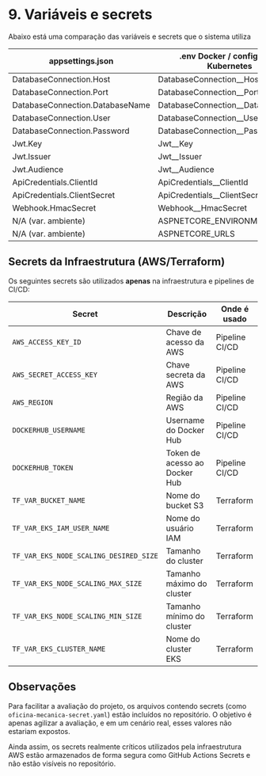 # 9. Variáveis e secrets

Abaixo está uma comparação das variáveis e secrets que o sistema utiliza

| appsettings.json                | .env Docker / config-map Kubernetes |
| ------------------------------- | ----------------------------------- |
| DatabaseConnection.Host         | DatabaseConnection__Host            |
| DatabaseConnection.Port         | DatabaseConnection__Port            |
| DatabaseConnection.DatabaseName | DatabaseConnection__DatabaseName    |
| DatabaseConnection.User         | DatabaseConnection__User            |
| DatabaseConnection.Password     | DatabaseConnection__Password        |
| Jwt.Key                         | Jwt__Key                            |
| Jwt.Issuer                      | Jwt__Issuer                         |
| Jwt.Audience                    | Jwt__Audience                       |
| ApiCredentials.ClientId         | ApiCredentials__ClientId            |
| ApiCredentials.ClientSecret     | ApiCredentials__ClientSecret        |
| Webhook.HmacSecret              | Webhook__HmacSecret                 |
| N/A (var. ambiente)             | ASPNETCORE_ENVIRONMENT              |
| N/A (var. ambiente)             | ASPNETCORE_URLS                     |

## Secrets da Infraestrutura (AWS/Terraform)

Os seguintes secrets são utilizados **apenas** na infraestrutura e pipelines de CI/CD:

| Secret | Descrição | Onde é usado |
|--------|-----------|--------------|
| `AWS_ACCESS_KEY_ID` | Chave de acesso da AWS | Pipeline CI/CD |
| `AWS_SECRET_ACCESS_KEY` | Chave secreta da AWS | Pipeline CI/CD |
| `AWS_REGION` | Região da AWS | Pipeline CI/CD |
| `DOCKERHUB_USERNAME` | Username do Docker Hub | Pipeline CI/CD |
| `DOCKERHUB_TOKEN` | Token de acesso ao Docker Hub | Pipeline CI/CD |
| `TF_VAR_BUCKET_NAME` | Nome do bucket S3 | Terraform |
| `TF_VAR_EKS_IAM_USER_NAME` | Nome do usuário IAM | Terraform |
| `TF_VAR_EKS_NODE_SCALING_DESIRED_SIZE` | Tamanho do cluster | Terraform |
| `TF_VAR_EKS_NODE_SCALING_MAX_SIZE` | Tamanho máximo do cluster | Terraform |
| `TF_VAR_EKS_NODE_SCALING_MIN_SIZE` | Tamanho mínimo do cluster | Terraform |
| `TF_VAR_EKS_CLUSTER_NAME` | Nome do cluster EKS | Terraform |

## Observações

Para facilitar a avaliação do projeto, os arquivos contendo secrets (como `oficina-mecanica-secret.yaml`) estão incluídos no repositório. O objetivo é apenas agilizar a avaliação, e em um cenário real, esses valores não estariam expostos.

Ainda assim, os secrets realmente críticos utilizados pela infraestrutura AWS estão armazenados de forma segura como GitHub Actions Secrets e não estão visíveis no repositório.